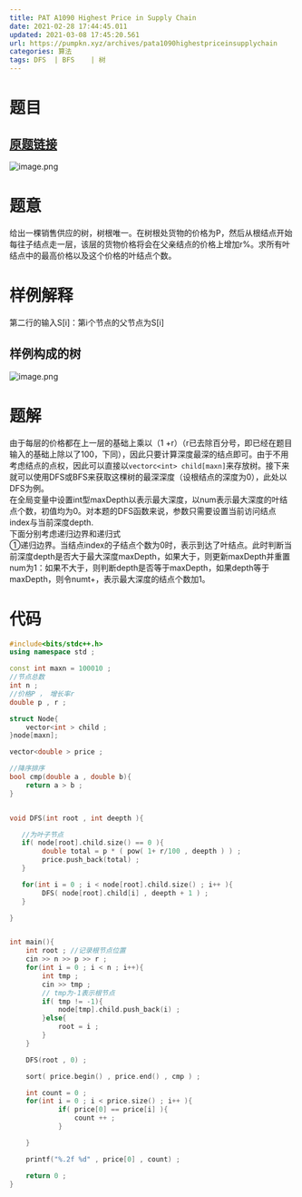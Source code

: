 ```yaml
---
title: PAT A1090 Highest Price in Supply Chain
date: 2021-02-28 17:44:45.011
updated: 2021-03-08 17:45:20.561
url: https://pumpkn.xyz/archives/pata1090highestpriceinsupplychain
categories: 算法
tags: DFS  | BFS    | 树
---
```


# 题目
## [原题链接](https://pintia.cn/problem-sets/994805342720868352/problems/994805376476626944)
![image.png](https://pumpkn.xyz/upload/2021/03/image-109d4ed5b3fe44c194b6b4c6e856f709.png)
# 题意
给出一棵销售供应的树，树根唯一。在树根处货物的价格为P，然后从根结点开始每往子结点走一层，该层的货物价格将会在父亲结点的价格上增加r%。求所有叶结点中的最高价格以及这个价格的叶结点个数。
# 样例解释
第二行的输入S[i]：第i个节点的父节点为S[i] 
## 样例构成的树
![image.png](https://pumpkn.xyz/upload/2021/03/image-a14210c6f6234f3b827ecca0c7aaff00.png)

# 题解
由于每层的价格都在上一层的基础上乘以（1 +r）（r已去除百分号，即已经在题目输入的基础上除以了100，下同），因此只要计算深度最深的结点即可。由于不用考虑结点的点权，因此可以直接以```vectorc<int> child[maxn]```来存放树。接下来就可以使用DFS或BFS来获取这棵树的最深深度（设根结点的深度为0），此处以DFS为例。</br>
在全局变量中设置int型maxDepth以表示最大深度，以num表示最大深度的叶结点个数，初值均为0。对本题的DFS函数来说，参数只需要设置当前访问结点index与当前深度depth.</br>
下面分别考虑递归边界和递归式</br>
①递归边界。当结点index的子结点个数为0时，表示到达了叶结点。此时判断当前深度depth是否大于最大深度maxDepth，如果大于，则更新maxDepth并重置num为1：如果不大于，则判断depth是否等于maxDepth，如果depth等于maxDepth，则令numt+，表示最大深度的结点个数加1。
# 代码
```c++
#include<bits/stdc++.h>
using namespace std ;

const int maxn = 100010 ;
//节点总数
int n ;
//价格P ， 增长率r
double p , r ;

struct Node{
    vector<int > child ;
}node[maxn];

vector<double > price ;

//降序排序
bool cmp(double a , double b){
    return a > b ;
}


void DFS(int root , int deepth ){

   //为叶子节点
   if( node[root].child.size() == 0 ){
        double total = p * ( pow( 1+ r/100 , deepth ) ) ;
        price.push_back(total) ;
   }

   for(int i = 0 ; i < node[root].child.size() ; i++ ){
        DFS( node[root].child[i] , deepth + 1 ) ;
   }

}


int main(){
    int root ; //记录根节点位置
    cin >> n >> p >> r ;
    for(int i = 0 ; i < n ; i++){
        int tmp ;
        cin >> tmp ;
        // tmp为-1表示根节点
        if( tmp != -1){
            node[tmp].child.push_back(i) ;
        }else{
            root = i ;
        }
    }

    DFS(root , 0) ;

    sort( price.begin() , price.end() , cmp ) ;

    int count = 0 ;
    for(int i = 0 ; i < price.size() ; i++ ){
            if( price[0] == price[i] ){
                count ++ ;
            }

    }

    printf("%.2f %d" , price[0] , count) ;

    return 0 ;
}

```